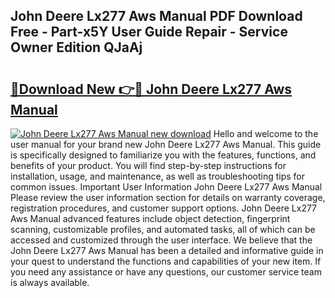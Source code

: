 ## John Deere Lx277 Aws Manual PDF Download Free - Part-x5Y User Guide Repair - Service Owner Edition QJaAj

# <h2><a href="http://bc95363.oget.top/?id=John+Deere+Lx277+Aws+Manual">🔗Download New 👉🔴 John Deere Lx277 Aws Manual</a></h2>

[![John Deere Lx277 Aws Manual new download](https://i.imgur.com/5g1atiW.png)](http://bc95363.oget.top/?id=John+Deere+Lx277+Aws+Manual)
Hello and welcome to the user manual for your brand new John Deere Lx277 Aws Manual. This guide is specifically designed to familiarize you with the features, functions, and benefits of your product. You will find step-by-step instructions for installation, usage, and maintenance, as well as troubleshooting tips for common issues. Important User Information John Deere Lx277 Aws Manual Please review the user information section for details on warranty coverage, registration procedures, and customer support options. John Deere Lx277 Aws Manual advanced features include object detection, fingerprint scanning, customizable profiles, and automated tasks, all of which can be accessed and customized through the user interface. We believe that the John Deere Lx277 Aws Manual has been a detailed and informative guide in your quest to understand the functions and capabilities of your new item. If you need any assistance or have any questions, our customer service team is always available.
